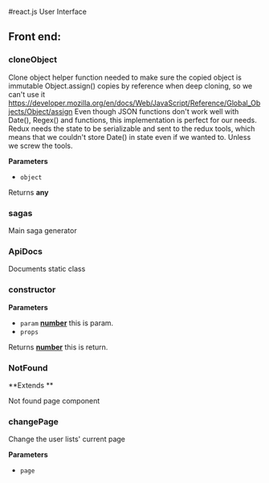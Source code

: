 #react.js User Interface

## Front end:

<!-- Generated by documentation.js. Update this documentation by updating the source code. -->

### cloneObject

Clone object helper function needed to make sure the copied object is immutable
Object.assign() copies by reference when deep cloning, so we can't use it
     <https://developer.mozilla.org/en/docs/Web/JavaScript/Reference/Global_Objects/Object/assign>
Even though JSON functions don't work well with Date(), Regex() and functions,
this implementation is perfect for our needs. Redux needs the state to be serializable and sent to the redux tools,
which means that we couldn't store Date() in state even if we wanted to. Unless we screw the tools.

**Parameters**

-   `object`  

Returns **any**

### sagas

Main saga generator

### ApiDocs

Documents static class

### constructor

**Parameters**

-   `param` **[number](https://developer.mozilla.org/en-US/docs/Web/JavaScript/Reference/Global_Objects/Number)** this is param.
-   `props`  

Returns **[number](https://developer.mozilla.org/en-US/docs/Web/JavaScript/Reference/Global_Objects/Number)** this is return.

### NotFound

**Extends **

Not found page component

### changePage

Change the user lists' current page

**Parameters**

-   `page`  

